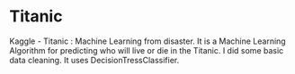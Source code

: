 # Titanic
Kaggle - Titanic : Machine Learning from disaster.
It is a Machine Learning Algorithm for predicting who will live or die in the Titanic.
I did some basic data cleaning.
It uses DecisionTressClassifier.
